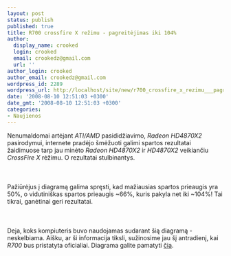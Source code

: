 ```yaml
---
layout: post
status: publish
published: true
title: R700 crossfire X režimu - pagreitėjimas iki 104%
author:
  display_name: crooked
  login: crooked
  email: crookedz@gmail.com
  url: ''
author_login: crooked
author_email: crookedz@gmail.com
wordpress_id: 2289
wordpress_url: http://localhost/site/new/r700_crossfire_x_rezimu___pagreitejimas_iki_104_/
date: '2008-08-10 12:51:03 +0300'
date_gmt: '2008-08-10 12:51:03 +0300'
categories:
- Naujienos
---
```

<p>Nenumaldomai artėjant <i>ATI/AMD</i> pasididžiavimo, <i>Radeon HD4870X2</i> pasirodymui, internete pradėjo šmėžuoti galimi spartos rezultatai žaidimuose tarp jau minėto <i>Radeon HD4870X2</i> ir <i>HD4870X2</i> veikiančiu <i>CrossFire X</i> rėžimu. O rezultatai stulbinantys.<br />
<br><br />
<br>Pažiūrėjus į diagramą galima spręsti, kad mažiausias spartos prieaugis yra 50%, o vidutiniškas spartos prieaugis ~66%, kuris pakyla net iki ~104%! Tai tikrai, ganėtinai geri rezultatai.<br />
<br><br />
<br>Deja, koks kompiuteris buvo naudojamas sudarant šią diagramą - neskelbiama. Aišku, ar ši informacija tiksli, sužinosime jau šį antradienį, kai <i>R700</i> bus pristatyta oficialiai. Diagrama galite pamatyti <a class="ns" href="http://www.technews.lt/upl/Failai/7a.png">čia</a>.<br />
<br><br />
<br><br />
<br></p>
